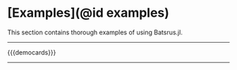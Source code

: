 # [Examples](@id examples)

This section contains thorough examples of using Batsrus.jl.

---

{{{democards}}}

---